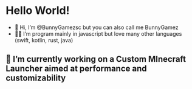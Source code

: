 # Hello World!

- 👋 Hi, I’m @BunnyGamezsc but you can also call me BunnyGamez
- 🧑‍💻 I’m program mainly in javascript but love many other languages (swift, kotlin, rust, java)
## 🌱 I’m currently working on a Custom MInecraft Launcher aimed at performance and customizability 

<!---
BunnyGamezsc/BunnyGamezsc is a ✨ special ✨ repository because its `README.md` (this file) appears on your GitHub profile.
You can click the Preview link to take a look at your changes.
--->
